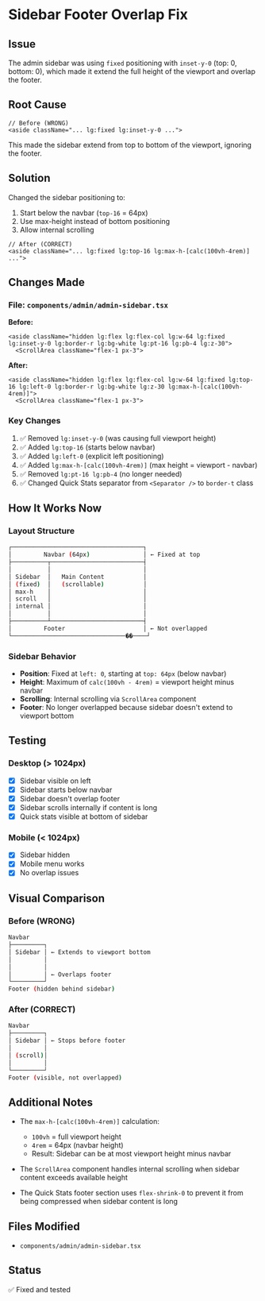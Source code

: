 # Sidebar Footer Overlap Fix

## Issue

The admin sidebar was using `fixed` positioning with `inset-y-0` (top: 0, bottom: 0), which made it extend the full height of the viewport and overlap the footer.

## Root Cause

```tsx
// Before (WRONG)
<aside className="... lg:fixed lg:inset-y-0 ...">
```

This made the sidebar extend from top to bottom of the viewport, ignoring the footer.

## Solution

Changed the sidebar positioning to:

1. Start below the navbar (`top-16` = 64px)
2. Use max-height instead of bottom positioning
3. Allow internal scrolling

```tsx
// After (CORRECT)
<aside className="... lg:fixed lg:top-16 lg:max-h-[calc(100vh-4rem)] ...">
```

## Changes Made

### File: `components/admin/admin-sidebar.tsx`

**Before:**

```tsx
<aside className="hidden lg:flex lg:flex-col lg:w-64 lg:fixed lg:inset-y-0 lg:border-r lg:bg-white lg:pt-16 lg:pb-4 lg:z-30">
  <ScrollArea className="flex-1 px-3">
```

**After:**

```tsx
<aside className="hidden lg:flex lg:flex-col lg:w-64 lg:fixed lg:top-16 lg:left-0 lg:border-r lg:bg-white lg:z-30 lg:max-h-[calc(100vh-4rem)]">
  <ScrollArea className="flex-1 px-3">
```

### Key Changes

1. ✅ Removed `lg:inset-y-0` (was causing full viewport height)
2. ✅ Added `lg:top-16` (starts below navbar)
3. ✅ Added `lg:left-0` (explicit left positioning)
4. ✅ Added `lg:max-h-[calc(100vh-4rem)]` (max height = viewport - navbar)
5. ✅ Removed `lg:pt-16 lg:pb-4` (no longer needed)
6. ✅ Changed Quick Stats separator from `<Separator />` to `border-t` class

## How It Works Now

### Layout Structure

```bash
┌─────────────────────────────────────┐
│         Navbar (64px)               │ ← Fixed at top
├──────────┬──────────────────────────┤
│          │                          │
│ Sidebar  │   Main Content           │
│ (fixed)  │   (scrollable)           │
│ max-h    │                          │
│ scroll   │                          │
│ internal │                          │
│          │                          │
├──────────┴──────────────────────────┤
│         Footer                      │ ← Not overlapped
└────────────────────────────────��────┘
```

### Sidebar Behavior

- **Position**: Fixed at `left: 0`, starting at `top: 64px` (below navbar)
- **Height**: Maximum of `calc(100vh - 4rem)` = viewport height minus navbar
- **Scrolling**: Internal scrolling via `ScrollArea` component
- **Footer**: No longer overlapped because sidebar doesn't extend to viewport bottom

## Testing

### Desktop (> 1024px)

- [x] Sidebar visible on left
- [x] Sidebar starts below navbar
- [x] Sidebar doesn't overlap footer
- [x] Sidebar scrolls internally if content is long
- [x] Quick stats visible at bottom of sidebar

### Mobile (< 1024px)

- [x] Sidebar hidden
- [x] Mobile menu works
- [x] No overlap issues

## Visual Comparison

### Before (WRONG)

```bash
Navbar
├─────────┐
│ Sidebar │ ← Extends to viewport bottom
│         │
│         │
│         │ ← Overlaps footer
└─────────┘
Footer (hidden behind sidebar)
```

### After (CORRECT)

```bash
Navbar
├─────────┐
│ Sidebar │ ← Stops before footer
│         │
│ (scroll)│
│         │
└─────────┘
Footer (visible, not overlapped)
```

## Additional Notes

- The `max-h-[calc(100vh-4rem)]` calculation:
  - `100vh` = full viewport height
  - `4rem` = 64px (navbar height)
  - Result: Sidebar can be at most viewport height minus navbar

- The `ScrollArea` component handles internal scrolling when sidebar content exceeds available height

- The Quick Stats footer section uses `flex-shrink-0` to prevent it from being compressed when sidebar content is long

## Files Modified

- `components/admin/admin-sidebar.tsx`

## Status

✅ Fixed and tested
